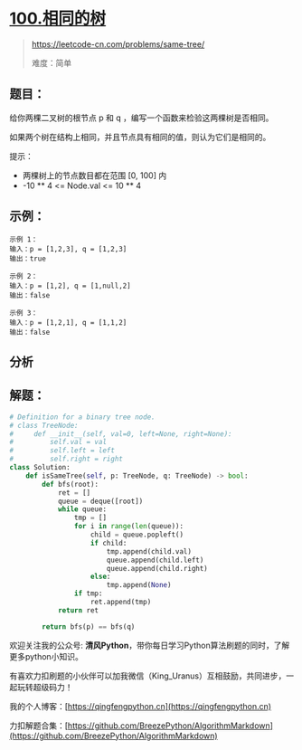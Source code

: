 # [100.相同的树](https://leetcode-cn.com/problems/same-tree/)
> https://leetcode-cn.com/problems/same-tree/
> 
> 难度：简单

## 题目：

给你两棵二叉树的根节点 p 和 q ，编写一个函数来检验这两棵树是否相同。

如果两个树在结构上相同，并且节点具有相同的值，则认为它们是相同的。

提示：

- 两棵树上的节点数目都在范围 [0, 100] 内
- -10 ** 4 <= Node.val <= 10 ** 4

## 示例：

```
示例 1：
输入：p = [1,2,3], q = [1,2,3]
输出：true

示例 2：
输入：p = [1,2], q = [1,null,2]
输出：false

示例 3：
输入：p = [1,2,1], q = [1,1,2]
输出：false
```

## 分析


## 解题：

```python
# Definition for a binary tree node.
# class TreeNode:
#     def __init__(self, val=0, left=None, right=None):
#         self.val = val
#         self.left = left
#         self.right = right
class Solution:
    def isSameTree(self, p: TreeNode, q: TreeNode) -> bool:
        def bfs(root):
            ret = []
            queue = deque([root])
            while queue:
                tmp = []
                for i in range(len(queue)):
                    child = queue.popleft()
                    if child:
                        tmp.append(child.val)
                        queue.append(child.left)
                        queue.append(child.right)
                    else:
                        tmp.append(None)
                if tmp:
                    ret.append(tmp)
            return ret

        return bfs(p) == bfs(q)
```

欢迎关注我的公众号: **清风Python**，带你每日学习Python算法刷题的同时，了解更多python小知识。

有喜欢力扣刷题的小伙伴可以加我微信（King_Uranus）互相鼓励，共同进步，一起玩转超级码力！

我的个人博客：[https://qingfengpython.cn](https://qingfengpython.cn)

力扣解题合集：[https://github.com/BreezePython/AlgorithmMarkdown](https://github.com/BreezePython/AlgorithmMarkdown)